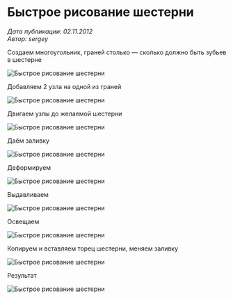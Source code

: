 # Быстрое рисование шестерни

_Дата публикации: 02.11.2012  
Автор: sergey_

Создаем многоугольник, граней столько — сколько должно быть зубьев в шестерне

![Быстрое рисование шестерни](1.jpg)

Добавляем 2 узла на одной из граней

![Быстрое рисование шестерни](2.jpg)

Двигаем узлы до желаемой шестерни

![Быстрое рисование шестерни](3.jpg)

Даём заливку

![Быстрое рисование шестерни](4.jpg)

Деформируем

![Быстрое рисование шестерни](5.jpg)

Выдавливаем

![Быстрое рисование шестерни](6.jpg)

Освещаем

![Быстрое рисование шестерни](7.jpg)

Копируем и вставляем торец шестерни, меняем заливку

![Быстрое рисование шестерни](8.jpg)

Результат

![Быстрое рисование шестерни](9.jpg)